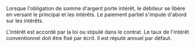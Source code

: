 Lorsque l'obligation de somme d'argent porte intérêt, le débiteur se libère en versant le principal et les intérêts. Le paiement partiel s'impute d'abord sur les intérêts.


L'intérêt est accordé par la loi ou stipulé dans le contrat. Le taux de l'intérêt conventionnel doit être fixé par écrit. Il est réputé annuel par défaut.


